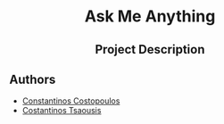 <h1 align="center"> Ask Me Anything </h1>
<h2 align="center"> Project Description </h2>





## Authors
* <a href="https://github.com/Costopoulos">Constantinos Costopoulos</a>
* <a href="https://github.com/Tsaousis">Costantinos Tsaousis</a>
